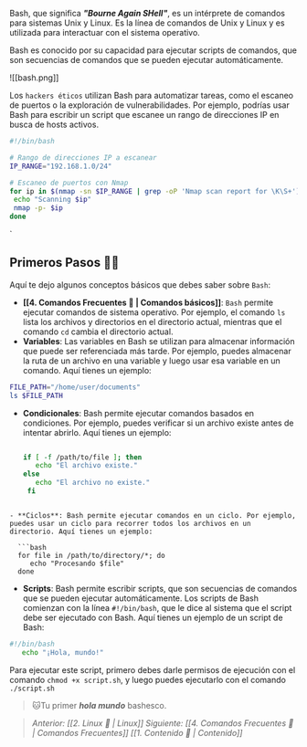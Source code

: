 Bash, que significa ***"Bourne Again SHell"***, es un intérprete de comandos para sistemas Unix y Linux. Es la línea de comandos de Unix y Linux y es utilizada para interactuar con el sistema operativo.

Bash es conocido por su capacidad para ejecutar scripts de comandos, que son secuencias de comandos que se pueden ejecutar automáticamente.

![[bash.png]]


Los `hackers éticos` utilizan Bash para automatizar tareas, como el escaneo de puertos o la exploración de vulnerabilidades. Por ejemplo, podrías usar Bash para escribir un script que escanee un rango de direcciones IP en busca de hosts activos.

```bash
#!/bin/bash

# Rango de direcciones IP a escanear
IP_RANGE="192.168.1.0/24"

# Escaneo de puertos con Nmap
for ip in $(nmap -sn $IP_RANGE | grep -oP 'Nmap scan report for \K\S+'); do
 echo "Scanning $ip"
 nmap -p- $ip
done

```
`
## Primeros Pasos 🚶🏻

Aquí te dejo algunos conceptos básicos que debes saber sobre `Bash`:

- **[[4. Comandos Frecuentes 🧩 | Comandos básicos]]**: `Bash` permite ejecutar comandos de sistema operativo. Por ejemplo, el comando `ls` lista los archivos y directorios en el directorio actual, mientras que el comando `cd` cambia el directorio actual.
- **Variables**: Las variables en Bash se utilizan para almacenar información que puede ser referenciada más tarde. Por ejemplo, puedes almacenar la ruta de un archivo en una variable y luego usar esa variable en un comando. Aquí tienes un ejemplo:

 ```bash
 FILE_PATH="/home/user/documents"
 ls $FILE_PATH
```
   
- **Condicionales**: Bash permite ejecutar comandos basados en condiciones. Por ejemplo, puedes verificar si un archivo existe antes de intentar abrirlo. Aquí tienes un ejemplo:

  ```bash
  
  if [ -f /path/to/file ]; then
     echo "El archivo existe."
  else
     echo "El archivo no existe."
   fi

```
   
- **Ciclos**: Bash permite ejecutar comandos en un ciclo. Por ejemplo, puedes usar un ciclo para recorrer todos los archivos en un directorio. Aquí tienes un ejemplo:

  ```bash
  for file in /path/to/directory/*; do
     echo "Procesando $file"
  done
  ```
   
- **Scripts**: Bash permite escribir scripts, que son secuencias de comandos que se pueden ejecutar automáticamente. Los scripts de Bash comienzan con la línea `#!/bin/bash`, que le dice al sistema que el script debe ser ejecutado con Bash. Aquí tienes un ejemplo de un script de Bash:

```bash
#!/bin/bash
   echo "¡Hola, mundo!"
```
   
Para ejecutar este script, primero debes darle permisos de ejecución con el comando `chmod +x script.sh`, y luego puedes ejecutarlo con el comando `./script.sh` 

>🐱Tu primer ***hola mundo*** bashesco.


> *Anterior: [[2. Linux 🐧 | Linux]]*
*Siguiente: [[4. Comandos Frecuentes 🧩 | Comandos Frecuentes]]*
*[[1. Contenido 📃 | Contenido]]*

